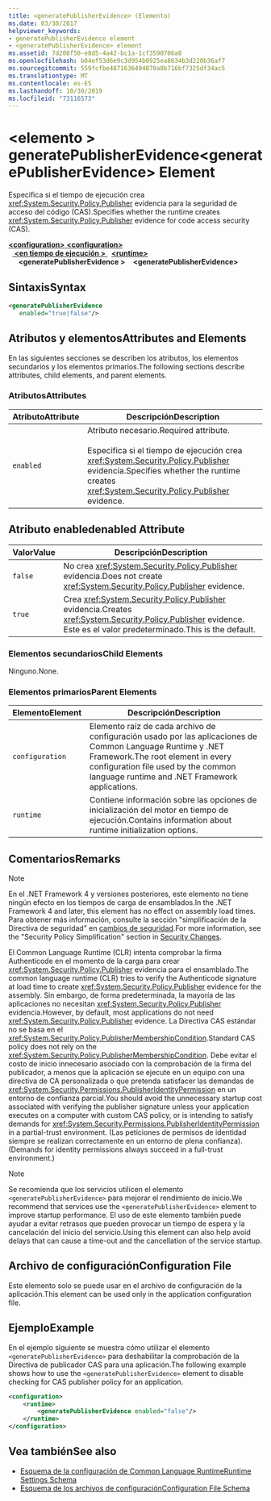 ```yaml
---
title: <generatePublisherEvidence> (Elemento)
ms.date: 03/30/2017
helpviewer_keywords:
- generatePublisherEvidence element
- <generatePublisherEvidence> element
ms.assetid: 7d208f50-e8d5-4a42-bc1a-1cf3590706a8
ms.openlocfilehash: b04ef53d6e9c3d954b0925ea8634b3d220b36af7
ms.sourcegitcommit: 559fcfbe4871636494870a8b716bf7325df34ac5
ms.translationtype: MT
ms.contentlocale: es-ES
ms.lasthandoff: 10/30/2019
ms.locfileid: "73116573"
---
```

# <a name="generatepublisherevidence-element"></a><span data-ttu-id="a7e55-102">\<elemento > generatePublisherEvidence</span><span class="sxs-lookup"><span data-stu-id="a7e55-102">\<generatePublisherEvidence> Element</span></span>
<span data-ttu-id="a7e55-103">Especifica si el tiempo de ejecución crea <xref:System.Security.Policy.Publisher> evidencia para la seguridad de acceso del código (CAS).</span><span class="sxs-lookup"><span data-stu-id="a7e55-103">Specifies whether the runtime creates <xref:System.Security.Policy.Publisher> evidence for code access security (CAS).</span></span>  
  
<span data-ttu-id="a7e55-104">[ **\<configuration>** ](../configuration-element.md)</span><span class="sxs-lookup"><span data-stu-id="a7e55-104">[**\<configuration>**](../configuration-element.md)</span></span>\
<span data-ttu-id="a7e55-105">&nbsp;&nbsp;[ **\<en tiempo de ejecución >** ](runtime-element.md)</span><span class="sxs-lookup"><span data-stu-id="a7e55-105">&nbsp;&nbsp;[**\<runtime>**](runtime-element.md)</span></span>\
<span data-ttu-id="a7e55-106">&nbsp;&nbsp;&nbsp;&nbsp; **\<generatePublisherEvidence >**</span><span class="sxs-lookup"><span data-stu-id="a7e55-106">&nbsp;&nbsp;&nbsp;&nbsp;**\<generatePublisherEvidence>**</span></span>  
  
## <a name="syntax"></a><span data-ttu-id="a7e55-107">Sintaxis</span><span class="sxs-lookup"><span data-stu-id="a7e55-107">Syntax</span></span>  
  
```xml  
<generatePublisherEvidence    
   enabled="true|false"/>  
```  
  
## <a name="attributes-and-elements"></a><span data-ttu-id="a7e55-108">Atributos y elementos</span><span class="sxs-lookup"><span data-stu-id="a7e55-108">Attributes and Elements</span></span>  
 <span data-ttu-id="a7e55-109">En las siguientes secciones se describen los atributos, los elementos secundarios y los elementos primarios.</span><span class="sxs-lookup"><span data-stu-id="a7e55-109">The following sections describe attributes, child elements, and parent elements.</span></span>  
  
### <a name="attributes"></a><span data-ttu-id="a7e55-110">Atributos</span><span class="sxs-lookup"><span data-stu-id="a7e55-110">Attributes</span></span>  
  
|<span data-ttu-id="a7e55-111">Atributo</span><span class="sxs-lookup"><span data-stu-id="a7e55-111">Attribute</span></span>|<span data-ttu-id="a7e55-112">Descripción</span><span class="sxs-lookup"><span data-stu-id="a7e55-112">Description</span></span>|  
|---------------|-----------------|  
|`enabled`|<span data-ttu-id="a7e55-113">Atributo necesario.</span><span class="sxs-lookup"><span data-stu-id="a7e55-113">Required attribute.</span></span><br /><br /> <span data-ttu-id="a7e55-114">Especifica si el tiempo de ejecución crea <xref:System.Security.Policy.Publisher> evidencia.</span><span class="sxs-lookup"><span data-stu-id="a7e55-114">Specifies whether the runtime creates <xref:System.Security.Policy.Publisher> evidence.</span></span>|  
  
## <a name="enabled-attribute"></a><span data-ttu-id="a7e55-115">Atributo enabled</span><span class="sxs-lookup"><span data-stu-id="a7e55-115">enabled Attribute</span></span>  
  
|<span data-ttu-id="a7e55-116">Valor</span><span class="sxs-lookup"><span data-stu-id="a7e55-116">Value</span></span>|<span data-ttu-id="a7e55-117">Descripción</span><span class="sxs-lookup"><span data-stu-id="a7e55-117">Description</span></span>|  
|-----------|-----------------|  
|`false`|<span data-ttu-id="a7e55-118">No crea <xref:System.Security.Policy.Publisher> evidencia.</span><span class="sxs-lookup"><span data-stu-id="a7e55-118">Does not create <xref:System.Security.Policy.Publisher> evidence.</span></span>|  
|`true`|<span data-ttu-id="a7e55-119">Crea <xref:System.Security.Policy.Publisher> evidencia.</span><span class="sxs-lookup"><span data-stu-id="a7e55-119">Creates <xref:System.Security.Policy.Publisher> evidence.</span></span> <span data-ttu-id="a7e55-120">Este es el valor predeterminado.</span><span class="sxs-lookup"><span data-stu-id="a7e55-120">This is the default.</span></span>|  
  
### <a name="child-elements"></a><span data-ttu-id="a7e55-121">Elementos secundarios</span><span class="sxs-lookup"><span data-stu-id="a7e55-121">Child Elements</span></span>  
 <span data-ttu-id="a7e55-122">Ninguno.</span><span class="sxs-lookup"><span data-stu-id="a7e55-122">None.</span></span>  
  
### <a name="parent-elements"></a><span data-ttu-id="a7e55-123">Elementos primarios</span><span class="sxs-lookup"><span data-stu-id="a7e55-123">Parent Elements</span></span>  
  
|<span data-ttu-id="a7e55-124">Elemento</span><span class="sxs-lookup"><span data-stu-id="a7e55-124">Element</span></span>|<span data-ttu-id="a7e55-125">Descripción</span><span class="sxs-lookup"><span data-stu-id="a7e55-125">Description</span></span>|  
|-------------|-----------------|  
|`configuration`|<span data-ttu-id="a7e55-126">Elemento raíz de cada archivo de configuración usado por las aplicaciones de Common Language Runtime y .NET Framework.</span><span class="sxs-lookup"><span data-stu-id="a7e55-126">The root element in every configuration file used by the common language runtime and .NET Framework applications.</span></span>|  
|`runtime`|<span data-ttu-id="a7e55-127">Contiene información sobre las opciones de inicialización del motor en tiempo de ejecución.</span><span class="sxs-lookup"><span data-stu-id="a7e55-127">Contains information about runtime initialization options.</span></span>|  
  
## <a name="remarks"></a><span data-ttu-id="a7e55-128">Comentarios</span><span class="sxs-lookup"><span data-stu-id="a7e55-128">Remarks</span></span>  
  
> [!NOTE]
> <span data-ttu-id="a7e55-129">En el .NET Framework 4 y versiones posteriores, este elemento no tiene ningún efecto en los tiempos de carga de ensamblados.</span><span class="sxs-lookup"><span data-stu-id="a7e55-129">In the .NET Framework 4 and later, this element has no effect on assembly load times.</span></span> <span data-ttu-id="a7e55-130">Para obtener más información, consulte la sección "simplificación de la Directiva de seguridad" en [cambios de seguridad](../../../security/security-changes.md).</span><span class="sxs-lookup"><span data-stu-id="a7e55-130">For more information, see the "Security Policy Simplification" section in [Security Changes](../../../security/security-changes.md).</span></span>  
  
 <span data-ttu-id="a7e55-131">El Common Language Runtime (CLR) intenta comprobar la firma Authenticode en el momento de la carga para crear <xref:System.Security.Policy.Publisher> evidencia para el ensamblado.</span><span class="sxs-lookup"><span data-stu-id="a7e55-131">The common language runtime (CLR) tries to verify the Authenticode signature at load time to create <xref:System.Security.Policy.Publisher> evidence for the assembly.</span></span> <span data-ttu-id="a7e55-132">Sin embargo, de forma predeterminada, la mayoría de las aplicaciones no necesitan <xref:System.Security.Policy.Publisher> evidencia.</span><span class="sxs-lookup"><span data-stu-id="a7e55-132">However, by default, most applications do not need <xref:System.Security.Policy.Publisher> evidence.</span></span> <span data-ttu-id="a7e55-133">La Directiva CAS estándar no se basa en el <xref:System.Security.Policy.PublisherMembershipCondition>.</span><span class="sxs-lookup"><span data-stu-id="a7e55-133">Standard CAS policy does not rely on the <xref:System.Security.Policy.PublisherMembershipCondition>.</span></span> <span data-ttu-id="a7e55-134">Debe evitar el costo de inicio innecesario asociado con la comprobación de la firma del publicador, a menos que la aplicación se ejecute en un equipo con una directiva de CA personalizada o que pretenda satisfacer las demandas de <xref:System.Security.Permissions.PublisherIdentityPermission> en un entorno de confianza parcial.</span><span class="sxs-lookup"><span data-stu-id="a7e55-134">You should avoid the unnecessary startup cost associated with verifying the publisher signature unless your application executes on a computer with custom CAS policy, or is intending to satisfy demands for <xref:System.Security.Permissions.PublisherIdentityPermission> in a partial-trust environment.</span></span> <span data-ttu-id="a7e55-135">(Las peticiones de permisos de identidad siempre se realizan correctamente en un entorno de plena confianza).</span><span class="sxs-lookup"><span data-stu-id="a7e55-135">(Demands for identity permissions always succeed in a full-trust environment.)</span></span>  
  
> [!NOTE]
> <span data-ttu-id="a7e55-136">Se recomienda que los servicios utilicen el elemento `<generatePublisherEvidence>` para mejorar el rendimiento de inicio.</span><span class="sxs-lookup"><span data-stu-id="a7e55-136">We recommend that services use the `<generatePublisherEvidence>` element to improve startup performance.</span></span>  <span data-ttu-id="a7e55-137">El uso de este elemento también puede ayudar a evitar retrasos que pueden provocar un tiempo de espera y la cancelación del inicio del servicio.</span><span class="sxs-lookup"><span data-stu-id="a7e55-137">Using this element can also help avoid delays that can cause a time-out and the cancellation of the service startup.</span></span>  
  
## <a name="configuration-file"></a><span data-ttu-id="a7e55-138">Archivo de configuración</span><span class="sxs-lookup"><span data-stu-id="a7e55-138">Configuration File</span></span>  
 <span data-ttu-id="a7e55-139">Este elemento solo se puede usar en el archivo de configuración de la aplicación.</span><span class="sxs-lookup"><span data-stu-id="a7e55-139">This element can be used only in the application configuration file.</span></span>  
  
## <a name="example"></a><span data-ttu-id="a7e55-140">Ejemplo</span><span class="sxs-lookup"><span data-stu-id="a7e55-140">Example</span></span>  
 <span data-ttu-id="a7e55-141">En el ejemplo siguiente se muestra cómo utilizar el elemento `<generatePublisherEvidence>` para deshabilitar la comprobación de la Directiva de publicador CAS para una aplicación.</span><span class="sxs-lookup"><span data-stu-id="a7e55-141">The following example shows how to use the `<generatePublisherEvidence>` element to disable checking for CAS publisher policy for an application.</span></span>  
  
```xml  
<configuration>  
    <runtime>  
        <generatePublisherEvidence enabled="false"/>  
    </runtime>  
</configuration>  
```  
  
## <a name="see-also"></a><span data-ttu-id="a7e55-142">Vea también</span><span class="sxs-lookup"><span data-stu-id="a7e55-142">See also</span></span>

- [<span data-ttu-id="a7e55-143">Esquema de la configuración de Common Language Runtime</span><span class="sxs-lookup"><span data-stu-id="a7e55-143">Runtime Settings Schema</span></span>](index.md)
- [<span data-ttu-id="a7e55-144">Esquema de los archivos de configuración</span><span class="sxs-lookup"><span data-stu-id="a7e55-144">Configuration File Schema</span></span>](../index.md)
